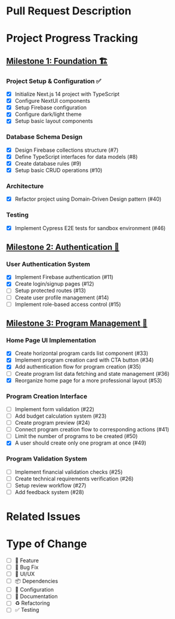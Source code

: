 # Pull Request Description
<!-- Please provide a brief description of your changes -->

# Project Progress Tracking

## [Milestone 1: Foundation 🏗️](https://github.com/ludorival/neo-republic/milestone/1)

### Project Setup & Configuration ✅
- [x] Initialize Next.js 14 project with TypeScript
- [x] Configure NextUI components
- [x] Setup Firebase configuration
- [x] Configure dark/light theme
- [x] Setup basic layout components

### Database Schema Design
- [x] Design Firebase collections structure (#7)
- [x] Define TypeScript interfaces for data models (#8)
- [x] Create database rules (#9)
- [x] Setup basic CRUD operations (#10)

### Architecture
- [x] Refactor project using Domain-Driven Design pattern (#40)

### Testing
- [x] Implement Cypress E2E tests for sandbox environment (#46)

## [Milestone 2: Authentication 🔐](https://github.com/ludorival/neo-republic/milestone/2)

### User Authentication System
- [x] Implement Firebase authentication (#11)
- [x] Create login/signup pages (#12)
- [ ] Setup protected routes (#13)
- [ ] Create user profile management (#14)
- [ ] Implement role-based access control (#15)

## [Milestone 3: Program Management 📝](https://github.com/ludorival/neo-republic/milestone/3)

### Home Page UI Implementation
- [x] Create horizontal program cards list component (#33)
- [x] Implement program creation card with CTA button (#34)
- [x] Add authentication flow for program creation (#35)
- [ ] Create program list data fetching and state management (#36)
- [x] Reorganize home page for a more professional layout (#53)

### Program Creation Interface
- [ ] Implement form validation (#22)
- [ ] Add budget calculation system (#23)
- [ ] Create program preview (#24)
- [ ] Connect program creation flow to corresponding actions (#41)
- [ ] Limit the number of programs to be created (#50)
- [x] A user should create only one program at once (#49)

### Program Validation System
- [ ] Implement financial validation checks (#25)
- [ ] Create technical requirements verification (#26)
- [ ] Setup review workflow (#27)
- [ ] Add feedback system (#28)

# Related Issues
<!-- Please link any related issues here -->

# Type of Change
<!-- Please check the one that applies to this PR using "x". -->
- [ ] 🎉 Feature
- [ ] 🐛 Bug Fix
- [ ] 💄 UI/UX
- [ ] 📦 Dependencies
- [ ] 🔧 Configuration
- [ ] 📝 Documentation
- [ ] ♻️ Refactoring
- [ ] ✅ Testing 
